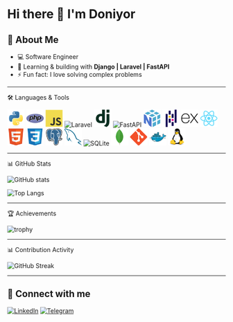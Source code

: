 # Hi there 👋 I'm Doniyor

## 🚀 About Me
- 💻 Software Engineer
- 🌱 Learning & building with **Django | Laravel | FastAPI**
- ⚡ Fun fact: I love solving complex problems

---


🛠️ Languages & Tools


<p align="left">
  <!-- Programming Languages -->
  <img src="https://raw.githubusercontent.com/devicons/devicon/master/icons/python/python-original.svg" alt="Python" width="40"/>
  <img src="https://raw.githubusercontent.com/devicons/devicon/master/icons/php/php-original.svg" alt="PHP" width="40"/>
  <img src="https://raw.githubusercontent.com/devicons/devicon/master/icons/javascript/javascript-original.svg" alt="JavaScript" width="40"/>

  <!-- Frameworks -->
  <img src="https://cdn.worldvectorlogo.com/logos/laravel-2.svg" alt="Laravel" width="40" height="40"/>
  <img src="https://raw.githubusercontent.com/devicons/devicon/master/icons/django/django-plain.svg" alt="Django" width="40"/>
  <img src="https://cdn.worldvectorlogo.com/logos/fastapi-1.svg" alt="FastAPI" width="40"/>
  <img src="https://raw.githubusercontent.com/devicons/devicon/master/icons/numpy/numpy-original.svg" alt="NumPy" width="40" height="40"/>
  <img src="https://raw.githubusercontent.com/devicons/devicon/master/icons/pandas/pandas-original.svg" alt="Pandas" width="40" height="40"/>
  <img src="https://raw.githubusercontent.com/devicons/devicon/master/icons/express/express-original.svg" alt="Express.js" width="40"/>

  <!-- Frontend -->
  <img src="https://raw.githubusercontent.com/devicons/devicon/master/icons/react/react-original.svg" alt="React" width="40"/>
  <img src="https://raw.githubusercontent.com/devicons/devicon/master/icons/html5/html5-original.svg" alt="HTML5" width="40"/>
  <img src="https://raw.githubusercontent.com/devicons/devicon/master/icons/css3/css3-original.svg" alt="CSS3" width="40"/>

  <!-- Databases -->
  <img src="https://raw.githubusercontent.com/devicons/devicon/master/icons/postgresql/postgresql-original.svg" alt="PostgreSQL" width="40"/>
  <img src="https://raw.githubusercontent.com/devicons/devicon/master/icons/mysql/mysql-original.svg" alt="MySQL" width="40"/>
  <img src="https://www.vectorlogo.zone/logos/sqlite/sqlite-icon.svg" alt="SQLite" width="40" height="40"/>
  <img src="https://raw.githubusercontent.com/devicons/devicon/master/icons/mongodb/mongodb-original.svg" alt="MongoDB" width="40" height="40"/>


  <!-- Tools -->
  <img src="https://raw.githubusercontent.com/devicons/devicon/master/icons/git/git-original.svg" alt="Git" width="40"/>
  <img src="https://raw.githubusercontent.com/devicons/devicon/master/icons/docker/docker-original.svg" alt="Docker" width="40"/>
  <img src="https://raw.githubusercontent.com/devicons/devicon/master/icons/linux/linux-original.svg" alt="Linux" width="40"/>
</p>

---


 📊 GitHub Stats
 

![GitHub stats](https://github-readme-stats.vercel.app/api?username=Doniyor1912&show_icons=true&theme=radical)

![Top Langs](https://github-readme-stats.vercel.app/api/top-langs/?username=Doniyor1912&layout=compact&theme=tokyonight)


---


🏆 Achievements


![trophy](https://github-profile-trophy.vercel.app/?username=Doniyor1912&theme=onedark)


---



📊 Contribution Activity


![GitHub Streak](https://github-readme-streak-stats.herokuapp.com/?user=Doniyor1912&theme=radical)  


---


## 🔗 Connect with me
[![LinkedIn](https://img.shields.io/badge/LinkedIn-blue?style=flat&logo=linkedin)](https://www.linkedin.com/in/doniyor-urinboyev-538b09304/)
[![Telegram](https://img.shields.io/badge/Telegram-2CA5E0?style=flat&logo=telegram&logoColor=white)](https://t.me/Romax_11)


